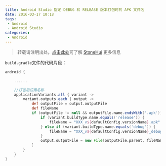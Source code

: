 ```yaml
---
title: Android Studio 指定 DEBUG 和 RELEASE 版本打包时的 APK 文件名
date: 2016-03-17 10:18
tags:
 - Android
 - Android Studio
categories:
 - Android
---
```


> 转载请注明出处，[点击此处](https://shichaohui.github.io/)可了解 [StoneHui](https://shichaohui.github.io/) 更多信息

`build.gradle`文件的代码片段：

```groovy
android {

    ......

    //打包后应用名称
    applicationVariants.all { variant ->
        variant.outputs.each { output ->
            def outputFile = output.outputFile
            def fileName
            if (outputFile != null && outputFile.name.endsWith('.apk')) {
                if (variant.buildType.name.equals('release')) {
                    fileName = "XXX_v${defaultConfig.versionName}.apk"
                } else if (variant.buildType.name.equals('debug')) {
                    fileName = "XXX_v${defaultConfig.versionName}_debug.apk"
                }
                output.outputFile = new File(outputFile.parent, fileName)
            }
        }
    }
}
```